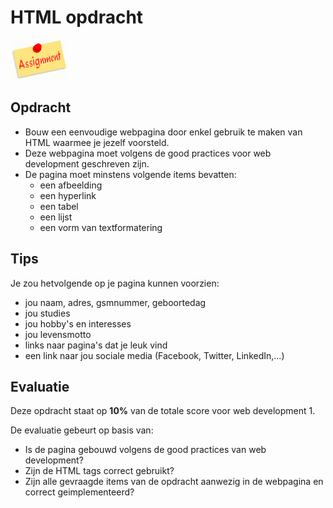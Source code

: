 # HTML opdracht

![download](./images/assignment.png)

## Opdracht
* Bouw een eenvoudige webpagina door enkel gebruik te maken van HTML waarmee je jezelf voorsteld.
* Deze webpagina moet volgens de good practices voor web development geschreven zijn.
* De pagina moet minstens volgende items bevatten:
    * een afbeelding
    * een hyperlink
    * een tabel
    * een lijst
    * een vorm van textformatering
    
## Tips

Je zou hetvolgende op je pagina kunnen voorzien:
* jou naam, adres, gsmnummer, geboortedag
* jou studies
* jou hobby's en interesses
* jou levensmotto
* links naar pagina's dat je leuk vind
* een link naar jou sociale media (Facebook, Twitter, LinkedIn,...)

## Evaluatie

Deze opdracht staat op **10%** van de totale score voor web development 1.

De evaluatie gebeurt op basis van:
* Is de pagina gebouwd volgens de good practices van web development?
* Zijn de HTML tags correct gebruikt?
* Zijn alle gevraagde items van de opdracht aanwezig in de webpagina en correct geimplementeerd?
